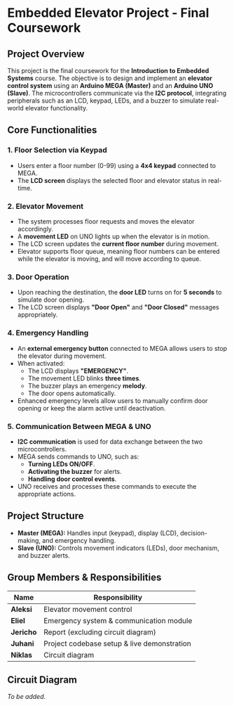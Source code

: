 # Embedded Elevator Project - Final Coursework

## **Project Overview**
This project is the final coursework for the **Introduction to Embedded Systems** course. The objective is to design and implement an **elevator control system** using an **Arduino MEGA (Master)** and an **Arduino UNO (Slave)**. The microcontrollers communicate via the **I2C protocol**, integrating peripherals such as an LCD, keypad, LEDs, and a buzzer to simulate real-world elevator functionality.

## **Core Functionalities**
### **1. Floor Selection via Keypad**
- Users enter a floor number (0-99) using a **4x4 keypad** connected to MEGA.
- The **LCD screen** displays the selected floor and elevator status in real-time.

### **2. Elevator Movement**
- The system processes floor requests and moves the elevator accordingly.
- A **movement LED** on UNO lights up when the elevator is in motion.
- The LCD screen updates the **current floor number** during movement.
- Elevator supports floor queue, meaning floor numbers can be entered while the elevator is moving, and will move according to queue.

### **3. Door Operation**
- Upon reaching the destination, the **door LED** turns on for **5 seconds** to simulate door opening.
- The LCD screen displays **"Door Open"** and **"Door Closed"** messages appropriately.

### **4. Emergency Handling**
- An **external emergency button** connected to MEGA allows users to stop the elevator during movement.
- When activated:
  - The LCD displays **"EMERGENCY"**.
  - The movement LED blinks **three times**.
  - The buzzer plays an emergency **melody**.
  - The door opens automatically.
- Enhanced emergency levels allow users to manually confirm door opening or keep the alarm active until deactivation.

### **5. Communication Between MEGA & UNO**
- **I2C communication** is used for data exchange between the two microcontrollers.
- MEGA sends commands to UNO, such as:
  - **Turning LEDs ON/OFF**.
  - **Activating the buzzer** for alerts.
  - **Handling door control events**.
- UNO receives and processes these commands to execute the appropriate actions.

## **Project Structure**
- **Master (MEGA):** Handles input (keypad), display (LCD), decision-making, and emergency handling.
- **Slave (UNO):** Controls movement indicators (LEDs), door mechanism, and buzzer alerts.

## **Group Members & Responsibilities**
| Name       | Responsibility                         |
|------------|----------------------------------|
| **Aleksi**  | Elevator movement control      |
| **Eliel**   | Emergency system & communication module |
| **Jericho** | Report (excluding circuit diagram) |
| **Juhani**  | Project codebase setup & live demonstration |
| **Niklas**  | Circuit diagram |

## **Circuit Diagram**
*To be added.*
